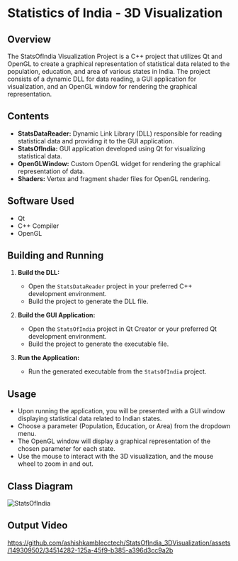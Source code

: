# Statistics of India - 3D Visualization
## Overview

The StatsOfIndia Visualization Project is a C++ project that utilizes Qt and OpenGL to create a graphical representation of statistical data related to the population, education, and area of various states in India. The project consists of a dynamic DLL for data reading, a GUI application for visualization, and an OpenGL window for rendering the graphical representation.

## Contents

- **StatsDataReader:** Dynamic Link Library (DLL) responsible for reading statistical data and providing it to the GUI application.
- **StatsOfIndia:** GUI application developed using Qt for visualizing statistical data.
- **OpenGLWindow:** Custom OpenGL widget for rendering the graphical representation of data.
- **Shaders:** Vertex and fragment shader files for OpenGL rendering.

## Software Used

- Qt
- C++ Compiler
- OpenGL

## Building and Running

1. **Build the DLL:**
   - Open the `StatsDataReader` project in your preferred C++ development environment.
   - Build the project to generate the DLL file.

2. **Build the GUI Application:**
   - Open the `StatsOfIndia` project in Qt Creator or your preferred Qt development environment.
   - Build the project to generate the executable file.

3. **Run the Application:**
   - Run the generated executable from the `StatsOfIndia` project.

## Usage

- Upon running the application, you will be presented with a GUI window displaying statistical data related to Indian states.
- Choose a parameter (Population, Education, or Area) from the dropdown menu.
- The OpenGL window will display a graphical representation of the chosen parameter for each state.
- Use the mouse to interact with the 3D visualization, and the mouse wheel to zoom in and out.

## Class Diagram

![StatsOfIndia](https://github.com/ashishkamblecctech/StatsOfIndia/assets/149309502/5f8a7da4-1df5-46ab-a4ec-2be052e9c59f)

## Output Video


https://github.com/ashishkamblecctech/StatsOfIndia_3DVisualization/assets/149309502/34514282-125a-45f9-b385-a396d3cc9a2b

